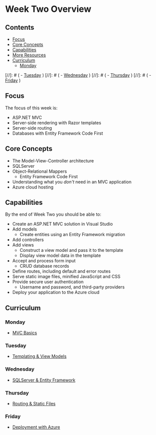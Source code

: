 # Week Two Overview

## Contents

 - [Focus](#focus)
 - [Core Concepts](#core-concepts)
 - [Capabilities](#capabilities)
 - [More Resources](#more-resources)
 - [Curriculum](#curriculum)
   - [Monday](#monday)

[//]: # (   - [Tuesday](#tuesday) )
[//]: # (   - [Wednesday](#wednesday) )
[//]: # (   - [Thursday](#thursday) )
[//]: # (   - [Friday](#friday) )


## Focus

The focus of this week is:

 - ASP.NET MVC
 - Server-side rendering with Razor templates
 - Server-side routing
 - Databases with Entity Framework Code First


## Core Concepts

 - The Model-View-Controller architecture
 - SQLServer
 - Object-Relational Mappers
   - Entity Framework Code First
 - Understanding what you _don't_ need in an MVC application
 - Azure cloud hosting


## Capabilities

By the end of Week Two you should be able to:

  - Create an ASP.NET MVC solution in Visual Studio
  - Add models
    - Create entities using an Entity Framework migration
  - Add controllers
  - Add views
    - Construct a view model and pass it to the template
    - Display view model data in the template
  - Accept and process form input
    - CRUD database records
  - Define routes, including default and error routes
  - Serve static image files, minified JavaScript and CSS
  - Provide secure user authentication
    - Username and password, and third-party providers
  - Deploy your application to the Azure cloud


## Curriculum

### Monday

 - [MVC Basics](mvc-basics.md)

### Tuesday

 - [Templating & View Models](templating-view-models.md)

### Wednesday

 - [SQLServer & Entity Framework](entity-framework.md)

### Thursday

 - [Routing & Static Files](routing.md)

### Friday

 - [Deployment with Azure](azure.md)
